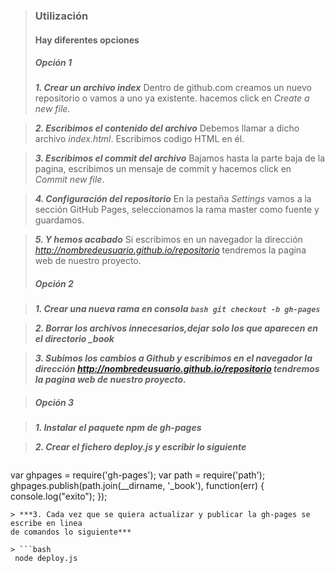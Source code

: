 > ###  Utilización
> #### Hay diferentes opciones
> ##### Opción 1
> ***1. Crear un archivo index***
    Dentro de github.com creamos  un nuevo repositorio o vamos a uno ya existente. hacemos click en *Create a new file*. 

> ***2. Escribimos el contenido del archivo***
    Debemos llamar a dicho archivo *index.html*. Escribimos codigo HTML en él.

> ***3. Escribimos el commit del archivo***
    Bajamos hasta la parte baja de la pagina, escribimos un mensaje de commit y hacemos click en *Commit new file*.

> ***4. Configuración del repositorio***
    En la pestaña *Settings* vamos a la sección GitHub Pages, seleccionamos la rama master como fuente y guardamos.

> ***5. Y hemos acabado***
    Si escribimos en un navegador  la dirección 
    *http://nombredeusuario.github.io/repositorio* tendremos la pagina web de nuestro proyecto.
    [](https://ull-esit-dsi-1617.github.io/tareas-iniciales-jairo-lucas-ivan/)
> ##### Opción 2

> ***1. Crear una nueva rama en consola ```bash git checkout -b gh-pages```*** 

> ***2. Borrar los archivos innecesarios,dejar solo los que aparecen en el directorio  _book***

> ***3. Subimos los cambios a Github y escribimos en el navegador la dirección *http://nombredeusuario.github.io/repositorio* tendremos la pagina web de nuestro proyecto.***

> ##### Opción 3

> ***1. Instalar el paquete npm de gh-pages***

> ***2. Crear el fichero deploy.js y escribir lo siguiente***

> ```javascript
var ghpages = require('gh-pages');
var path = require('path');
ghpages.publish(path.join(__dirname, '_book'), function(err) { 
    console.log("exito"); 
});
```
> ***3. Cada vez que se quiera actualizar y publicar la gh-pages se escribe en linea
de comandos lo siguiente***

> ```bash 
 node deploy.js
```
